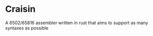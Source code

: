 # Craisin
A 6502/65816 assembler written in rust that aims to support as many syntaxes as possible 

